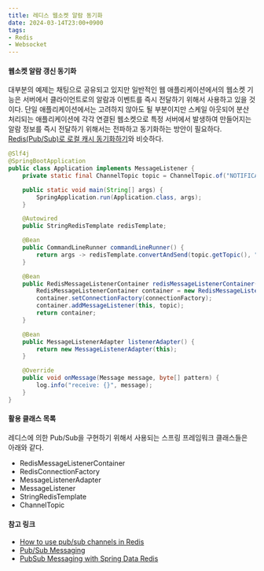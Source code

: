 ```yaml
---
title: 레디스 웹소켓 알람 동기화
date: 2024-03-14T23:00+0900
tags:
- Redis
- Websocket
---
```


#### 웹소켓 알람 갱신 동기화

대부분의 예제는 채팅으로 공유되고 있지만 일반적인 웹 애플리케이션에서의 웹소켓 기능은 서버에서 클라이언트로의 알람과 이벤트를 즉시 전달하기 위해서 사용하고 있을 것이다. 단일 애플리케이션에서는 고려하지 않아도 될 부분이지만 스케일 아웃되어 분산 처리되는 애플리케이션에 각각 연결된 웹소켓으로 특정 서버에서 발생하여 만들어지는 알람 정보를 즉시 전달하기 위해서는 전파하고 동기화하는 방안이 필요하다. [Redis(Pub/Sub)로 로컬 캐시 동기화하기](https://pompitzz.github.io/blog/Redis/LocalCacheSyncWithRedisPubSub.html)와 비슷하다.

```java
@Slf4j
@SpringBootApplication
public class Application implements MessageListener {
    private static final ChannelTopic topic = ChannelTopic.of("NOTIFICATIONS");

    public static void main(String[] args) {
        SpringApplication.run(Application.class, args);
    }

    @Autowired
    public StringRedisTemplate redisTemplate;

    @Bean
    public CommandLineRunner commandLineRunner() {
        return args -> redisTemplate.convertAndSend(topic.getTopic(), "REQUIRE.SYNC");
    }

    @Bean
    public RedisMessageListenerContainer redisMessageListenerContainer(RedisConnectionFactory connectionFactory) {
        RedisMessageListenerContainer container = new RedisMessageListenerContainer();
        container.setConnectionFactory(connectionFactory);
        container.addMessageListener(this, topic);
        return container;
    }

    @Bean
    public MessageListenerAdapter listenerAdapter() {
        return new MessageListenerAdapter(this);
    }

    @Override
    public void onMessage(Message message, byte[] pattern) {
        log.info("receive: {}", message);
    }
}
```

#### 활용 클래스 목록

레디스에 의한 Pub/Sub을 구현하기 위해서 사용되는 스프링 프레임워크 클래스들은 아래와 같다.

- RedisMessageListenerContainer
- RedisConnectionFactory
- MessageListenerAdapter
- MessageListener
- StringRedisTemplate
- ChannelTopic

#### 참고 링크

- [How to use pub/sub channels in Redis](https://redis.io/docs/interact/pubsub/)
- [Pub/Sub Messaging](https://docs.spring.io/spring-data/redis/reference/redis/pubsub.html)
- [PubSub Messaging with Spring Data Redis](https://www.baeldung.com/spring-data-redis-pub-sub)